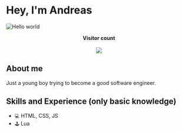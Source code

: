 # Hey, I'm Andreas

<img src="https://raw.githubusercontent.com/sagar-viradiya/sagar-viradiya/master/resources/banner.png" alt="Hello world">

<p align="center"> 
  <b>Visitor count</b><br><br>
  <img src="https://profile-counter.glitch.me/lordofghost/count.svg" />
</p>

## About me
Just a young boy trying to become a good software engineer.


## Skills and Experience (only basic knowledge)
* `💻` HTML, CSS, JS
* `🕹` Lua
